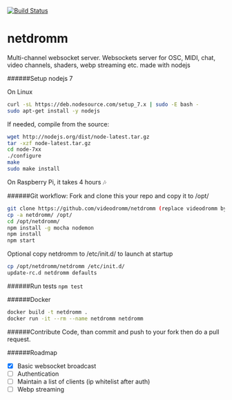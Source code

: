 [![Build Status](https://travis-ci.org/videodromm/netdromm.svg?branch=master)](https://travis-ci.org/videodromm/netdromm)

# netdromm
Multi-channel websocket server.
Websockets server for OSC, MIDI, chat, video channels, shaders, webp streaming etc. made with nodejs

######Setup nodejs 7

On Linux

``` sh
curl -sL https://deb.nodesource.com/setup_7.x | sudo -E bash -
sudo apt-get install -y nodejs
```

If needed, compile from the source:

``` sh
wget http://nodejs.org/dist/node-latest.tar.gz 
tar -xzf node-latest.tar.gz
cd node-7xx
./configure
make
sudo make install
```

On Raspberry Pi, it takes 4 hours :notes:

######Git workflow:
Fork and clone this your repo and copy it to /opt/

``` sh
git clone https://github.com/videodromm/netdromm (replace videodromm by your name)
cp -a netdromm/ /opt/
cd /opt/netdromm/
npm install -g mocha nodemon
npm install
npm start
```

Optional
copy netdromm to /etc/init.d/ to launch at startup

``` sh
cp /opt/netdromm/netdromm /etc/init.d/
update-rc.d netdromm defaults
```

######Run tests
`npm test`

######Docker
``` sh
docker build -t netdromm .
docker run -it --rm --name netdromm netdromm
```

######Contribute
Code, than commit and push to your fork then do a pull request.

######Roadmap
- [x] Basic websocket broadcast
- [ ] Authentication
- [ ] Maintain a list of clients (ip whitelist after auth)
- [ ] Webp streaming
